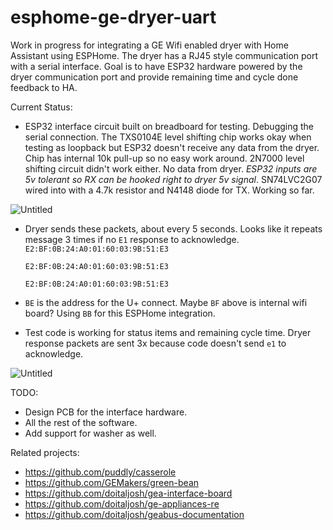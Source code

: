 # esphome-ge-dryer-uart
Work in progress for integrating a GE Wifi enabled dryer with Home Assistant using ESPHome.  The dryer has a RJ45 style communication port with a serial interface.  Goal is to have ESP32 hardware powered by the dryer communication port and provide remaining time and cycle done feedback to HA.

Current Status:

- ESP32 interface circuit built on breadboard for testing.  Debugging the serial connection.  The TXS0104E level shifting chip works okay when testing as loopback but ESP32 doesn't receive any data from the dryer.  Chip has internal 10k pull-up so no easy work around.  2N7000 level shifting circuit didn't work either.  No data from dryer.    *ESP32 inputs are 5v tolerant so RX can be hooked right to dryer 5v signal*.  SN74LVC2G07 wired into with a 4.7k resistor and N4148 diode for TX.  Working so far.

![Untitled](https://user-images.githubusercontent.com/10102873/147997039-5b29cf8d-d787-451e-ac31-3656dd7a5a63.png)

- Dryer sends these packets, about every 5 seconds.  Looks like it repeats message 3 times if no `E1` response to acknowledge. 
  `E2:BF:0B:24:A0:01:60:03:9B:51:E3`
  
  `E2:BF:0B:24:A0:01:60:03:9B:51:E3`
  
  `E2:BF:0B:24:A0:01:60:03:9B:51:E3` 
  
- `BE` is the address for the U+ connect.  Maybe `BF` above is internal wifi board?  Using `BB` for this ESPHome integration.
- Test code is working for status items and remaining cycle time.  Dryer response packets are sent 3x because code doesn't send `e1` to acknowledge.

![Untitled](https://user-images.githubusercontent.com/10102873/147993815-92dd5a8d-6161-4f82-92d9-c3f3c9e52dda.png)

TODO:

- Design PCB for the interface hardware.
- All the rest of the software.
- Add support for washer as well.

Related projects:

- https://github.com/puddly/casserole
- https://github.com/GEMakers/green-bean
- https://github.com/doitaljosh/gea-interface-board
- https://github.com/doitaljosh/ge-appliances-re
- https://github.com/doitaljosh/geabus-documentation

